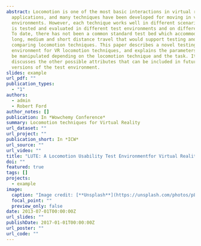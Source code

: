 ```yaml
---
abstract: Locomotion is one of the most basic interactions in virtual reality
  applications, and many techniques have been developed for moving in virtual
  environments. However, each technique works well in different scenarios, and
  is tested and evaluated in different test environments and on different tasks.
  To date, there has not been a common standard test bed which accommodates
  long, medium and short distance travel that would support testing and
  comparing locomotion techniques. This paper describes a novel testing
  environment for VR locomotion techniques, and explains the parameters that can
  be manipulated depending on the locomotion technique and the task. It also
  discusses the other possible attributes that can be included in future
  versions of the test environment.
slides: example
url_pdf: ""
publication_types:
  - "1"
authors:
  - admin
  - Robert Ford
author_notes: []
publication: In *Wowchemy Conference*
summary: Locomotion techniques for Virtual Reality
url_dataset: ""
url_project: ""
publication_short: In *ICW*
url_source: ""
url_video: ""
title: "LUTE: A Locomotion Usability Test Environmentfor Virtual Reality"
doi: ""
featured: true
tags: []
projects:
  - example
image:
  caption: "Image credit: [**Unsplash**](https://unsplash.com/photos/pLCdAaMFLTE)"
  focal_point: ""
  preview_only: false
date: 2013-07-01T00:00:00Z
url_slides: ""
publishDate: 2017-01-01T00:00:00Z
url_poster: ""
url_code: ""
---
```


